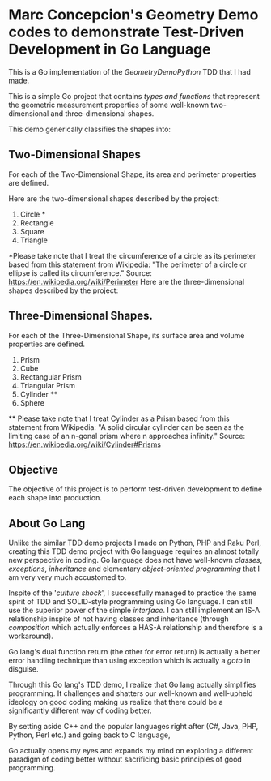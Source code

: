 # Marc Concepcion's Geometry Demo codes to demonstrate Test-Driven Development in Go Language

This is a Go implementation of the _GeometryDemoPython_ TDD that I had made.

This is a simple Go project that contains _types and functions_ that represent the geometric measurement properties of some well-known two-dimensional and three-dimensional shapes.

This demo generically classifies the shapes into:

## Two-Dimensional Shapes

For each of the Two-Dimensional Shape, its area and perimeter properties are defined.

Here are the two-dimensional shapes described by the project:

1. Circle * 
2. Rectangle
3. Square
4. Triangle

*Please take note that I treat the circumference of a circle as its perimeter based from this statement from Wikipedia: "The perimeter of a circle or ellipse is called its circumference." Source: https://en.wikipedia.org/wiki/Perimeter
Here are the three-dimensional shapes described by the project:

## Three-Dimensional Shapes.

For each of the Three-Dimensional Shape, its surface area and volume properties are defined.

1. Prism
2. Cube
3. Rectangular Prism
4. Triangular Prism
5. Cylinder **
6. Sphere

** Please take note that I treat Cylinder as a Prism based from this statement from Wikipedia: "A solid circular cylinder can be seen as the limiting case of an n-gonal prism where n approaches infinity." Source: https://en.wikipedia.org/wiki/Cylinder#Prisms

## Objective

The objective of this project is to perform test-driven development to define each shape into production.

## About Go Lang

Unlike the similar TDD demo projects I made on Python, PHP and Raku Perl, creating this TDD demo project with Go language requires an almost totally new perspective in coding. Go language does not have well-known _classes_, _exceptions_, _inheritance_ and elementary _object-oriented programming_ that I am very very much accustomed to.

Inspite of the '_culture shock_', I successfully managed to practice the same spirit of TDD and SOLID-style programming using Go language. I can still use the superior power of the simple _interface_. I can still implement an IS-A relationship inspite of not having classes and inheritance (through _composition_ which actually enforces a HAS-A relationship and therefore is a workaround).

Go lang's dual function return (the other for error return) is actually a better error handling technique than using exception which is actually a _goto_ in disguise.

Through this Go lang's TDD demo, I realize that Go lang actually simplifies programming. It challenges and shatters our well-known and well-upheld ideology on good coding making us realize that there could be a significantly different way of coding better. 

By setting aside C++ and the popular languages right after (C#, Java, PHP, Python, Perl etc.) and going back to C language,

Go actually opens my eyes and expands my mind on exploring a different paradigm of coding better without sacrificing basic principles of good programming.
